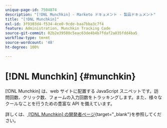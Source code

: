 ```yaml
---
unique-page-id: 7504874
description: "[!DNL Munchkin] - Marketo ドキュメント - 製品ドキュメント"
title: "[!DNL Munchkin]"
exl-id: 3f9303d4-f534-4ce0-9cde-baa7bba3c7f4
feature: Administration, Munchkin Tracking Code
source-git-commit: 02b2e39580c5eac63de4b4b7fdaf2a835fdd4ba5
workflow-type: tm+mt
source-wordcount: '48'
ht-degree: 100%

---
```


# [!DNL Munchkin] {#munchkin}

[!DNL Munchkin] は、web サイトに配置する JavaScript スニペットです。訪問回数、クリック数、フォームの入力回数をトラッキングします。また、様々なクールなことを行うための豊富な API を備えています。

詳しくは、[ [!DNL Munchkin] の開発者ページ](https://developers.marketo.com/documentation/websites/lead-tracking-munchkin-js/){target="_blank"}を参照してください。
